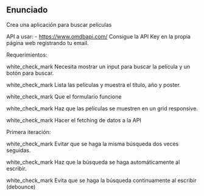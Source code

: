 ## Enunciado

Crea una aplicación para buscar películas

API a usar: - https://www.omdbapi.com/ Consigue la API Key en la propia página web registrando tu email.

Requerimientos:

white_check_mark Necesita mostrar un input para buscar la película y un botón para buscar.

white_check_mark Lista las películas y muestra el título, año y poster.

white_check_mark Que el formulario funcione

white_check_mark Haz que las películas se muestren en un grid responsive.

white_check_mark Hacer el fetching de datos a la API

Primera iteración:

white_check_mark Evitar que se haga la misma búsqueda dos veces seguidas.

white_check_mark Haz que la búsqueda se haga automáticamente al escribir.

white_check_mark Evita que se haga la búsqueda continuamente al escribir (debounce)